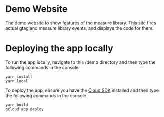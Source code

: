 # Demo Website

The demo website to show features of the measure library.
This site fires actual gtag and measure library events, and
displays the code for them.

# Deploying the app locally

To run the app locally, navigate to this /demo directory and
then type the following commands in the console.

```shell script
yarn install
yarn local
```

To deploy the app, ensure you have the [Cloud SDK](https://cloud.google.com/sdk/install) installed and
then type the following commands in the console.

```shell script
yarn build
gcloud app deploy
```
